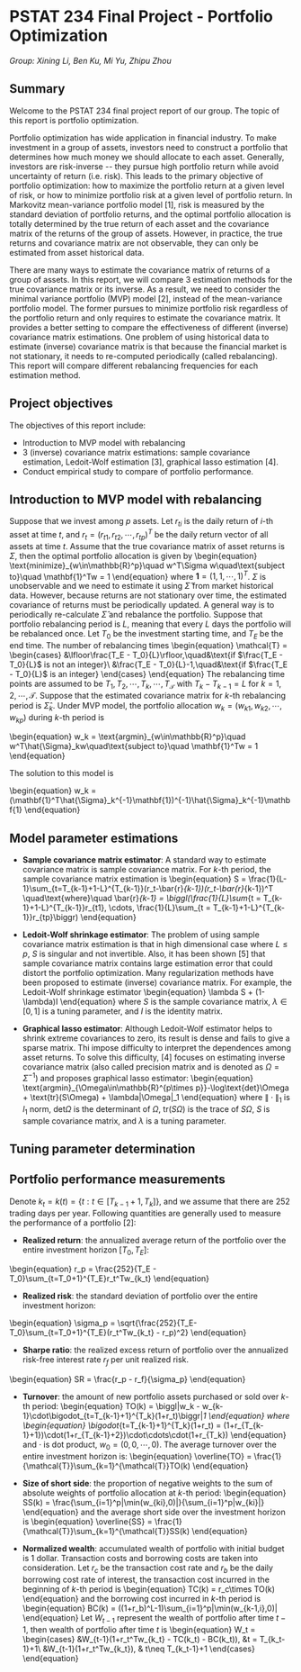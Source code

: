 # PSTAT 234 Final Project - Portfolio Optimization

*Group: Xining Li, Ben Ku, Mi Yu, Zhipu Zhou*


## Summary

Welcome to the PSTAT 234 final project report of our group. The topic of this report is portfolio optimization. 

Portfolio optimization has wide application in financial industry. To make investment in a group of assets, investors need to construct a portfolio that determines how much money we should allocate to each asset. Generally, investors are risk-inverse -- they pursue high portfolio return while avoid uncertainty of return (i.e. risk). This leads to the primary objective of portfolio optimization: how to maximize the portfolio return at a given level of risk, or how to minimize portfolio risk at a given level of portfolio return. In Markovitz mean-variance portfolio model [1], risk is measured by the standard deviation of portfolio returns, and the optimal portfolio allocation is totally determined by the true return of each asset and the covariance matrix of the returns of the group of assets. However, in practice, the true returns and covariance matrix are not observable, they can only be estimated from asset historical data.
 
There are many ways to estimate the covariance matrix of returns of a group of assets. In this report, we will compare 3 estimation methods for the true covariance matrix or its inverse. As a result, we need to consider the minimal variance portfolio (MVP) model [2], instead of the mean-variance portfolio model. The former pursues to minimize portfolio risk regardless of the portfolio return and only requires to estimate the covariance matrix. It provides a better setting to compare the effectiveness of different (inverse) covariance matrix estimations. One problem of using historical data to estimate (inverse) covariance matrix is that because the financial market is not stationary, it needs to re-computed periodically (called rebalancing). This report will compare different rebalancing frequencies for each estimation method.


## Project objectives

The objectives of this report include:

- Introduction to MVP model with rebalancing 
- 3 (inverse) covariance matrix estimations: sample covariance estimation, Ledoit-Wolf estimation [3], graphical lasso estimation [4].
- Conduct empirical study to compare of portfolio performance.


## Introduction to MVP model with rebalancing

Suppose that we invest among $p$ assets. Let $r_{ti}$ is the daily return of $i$-th asset at time $t$, and $r_t = (r_{t1}, r_{t2}, \cdots, r_{tp})^T$ be the daily return vector of all assets at time $t$. Assume that the true covariance matrix of asset returns is $\Sigma$, then the optimal portfolio allocation is given by 
\begin{equation}
\text{minimize}_{w\in\mathbb{R}^p}\quad w^T\Sigma w\quad\text{subject to}\quad \mathbf{1}^Tw = 1
\end{equation}
where $\mathbf{1} = ({1,1,\cdots, 1})^T$. $\Sigma$ is unobservable and we need to estimate it using $\hat{\Sigma}$ from market historical data. However, because returns are not stationary over time, the estimated covariance of returns must be periodically updated. A general way is to periodically re-calculate $\hat{\Sigma}$ and rebalance the portfolio. Suppose that portfolio rebalancing period is $L$, meaning that every $L$ days the portfolio will be rebalanced once. Let $T_0$ be the investment starting time, and $T_E$ be the end time. The number of rebalancing times 
\begin{equation}
\mathcal{T} = 
\begin{cases}
&\lfloor\frac{T_E - T_0}{L}\rfloor,\quad&\text{if $\frac{T_E - T_0}{L}$ is not an integer}\\
&\frac{T_E - T_0}{L}-1,\quad&\text{if $\frac{T_E - T_0}{L}$ is an integer}
\end{cases}
\end{equation}
The rebalancing time points are assumed to be $T_1, T_2, \cdots, T_k, \cdots, T_{\mathcal{T}}$ with $T_k - T_{k-1} = L$ for $k=1, 2, \cdots, \mathcal{T}$. Suppose that the estimated covariance matrix for $k$-th rebalancing period is $\hat{\Sigma}_k$. Under MVP model, the portfolio allocation $w_k = (w_{k1}, w_{k2}, \cdots, w_{kp})$ during $k$-th period is

\begin{equation}
w_k = \text{argmin}_{w\in\mathbb{R}^p}\quad w^T\hat{\Sigma}_kw\quad\text{subject to}\quad \mathbf{1}^Tw = 1
\end{equation}

The solution to this model is

\begin{equation}
w_k = (\mathbf{1}^T\hat{\Sigma}_k^{-1}\mathbf{1})^{-1}\hat{\Sigma}_k^{-1}\mathbf{1}
\end{equation}


## Model parameter estimations

- **Sample covariance matrix estimator**: A standard way to estimate covariance matrix is sample covariance matrix. For $k$-th period, the sample covariance matrix estimation is
\begin{equation}
S = \frac{1}{L-1}\sum_{t=T_{k-1}+1-L}^{T_{k-1}}(r_t-\bar{r}_{k-1})(r_t-\bar{r}_{k-1})^T
\quad\text{where}\quad
\bar{r}_{k-1} = \biggl(\frac{1}{L}\sum_{t = T_{k-1}+1-L}^{T_{k-1}}r_{t1}, \cdots, \frac{1}{L}\sum_{t = T_{k-1}+1-L}^{T_{k-1}}r_{tp}\biggr)
\end{equation}

- **Ledoit-Wolf shrinkage estimator**: The problem of using sample covariance matrix estimation is that in high dimensional case where $L\leq p$, $S$ is singular and not invertible. Also, it has been shown [5] that sample covariance matrix contains large estimation error that could distort the portfolio optimization.  Many regularization methods have been proposed to estimate (inverse) covariance matrix. For example, the Ledoit-Wolf shrinkage estimator
\begin{equation}
\lambda S + (1-\lambda)I
\end{equation}
where $S$ is the sample covariance matrix, $\lambda\in[0,1]$ is a tuning parameter, and $I$ is the identity matrix. 

- **Graphical lasso estimator**: Although Ledoit-Wolf estimator helps to shrink extreme covariances to zero, its result is dense and fails to give a sparse matrix. Thi impose difficulty to interpret the dependences among asset returns. To solve this difficulty, [4] focuses on estimating inverse covariance matrix (also called precision matrix and is denoted as $\Omega = \Sigma^{-1}$) and proposes graphical lasso estimator:
\begin{equation}
\text{argmin}_{\Omega\in\mathbb{R}^{p\times p}}-\log\text{det}\Omega + \text{tr}(S\Omega) + \lambda\|\Omega\|_1
\end{equation}
where $\|\cdot\|_1$ is $l_1$ norm, $\text{det}\Omega$ is the determinant of $\Omega$, $\text{tr}(S\Omega)$ is the trace of $S\Omega$, $S$ is sample covariance matrix, and $\lambda$ is a tuning parameter. 

## Tuning parameter determination


## Portfolio performance measurements

Denote $k_t = k(t) = \{t: t\in[T_{k-1}+1, T_k]\}$, and we assume that there are 252 trading days per year. Following quantities are generally used to measure the performance of a portfolio [2]:

- **Realized return**: the annualized average return of the portfolio over the entire investment horizon $[T_0, T_E]$:

\begin{equation}
r_p = \frac{252}{T_E - T_0}\sum_{t=T_0+1}^{T_E}r_t^Tw_{k_t}
\end{equation}

- **Realized risk**: the standard deviation of portfolio over the entire investment horizon:

\begin{equation}
\sigma_p = \sqrt{\frac{252}{T_E-T_0}\sum_{t=T_0+1}^{T_E}(r_t^Tw_{k_t} - r_p)^2}
\end{equation}

- **Sharpe ratio**: the realized excess return of portfolio over the annualized risk-free interest rate $r_f$ per unit realized risk.

\begin{equation}
SR = \frac{r_p - r_f}{\sigma_p}
\end{equation}

- **Turnover**: the amount of new portfolio assets purchased or sold over $k$-th period:
\begin{equation}
TO(k) = \biggl\|w_k - w_{k-1}\cdot\bigodot_{t=T_{k-1}+1}^{T_k}(1+r_t)\biggr\|_1
\end{equation}
where 
\begin{equation}
\bigodot_{t=T_{k-1}+1}^{T_k}(1+r_t) = (1+r_{T_{k-1}+1})\cdot(1+r_{T_{k-1}+2})\cdot\cdots\cdot(1+r_{T_k})
\end{equation}
and $\cdot$ is dot product, $w_0 = (0,0,\cdots, 0)$. The average turnover over the entire investment horizon is:
\begin{equation}
\overline{TO} = \frac{1}{\mathcal{T}}\sum_{k=1}^{\mathcal{T}}TO(k)
\end{equation}

- **Size of short side**: the proportion of negative weights to the sum of absolute weights of portfolio allocation at $k$-th period:
\begin{equation}
SS(k) = \frac{\sum_{i=1}^p|\min(w_{ki},0)|}{\sum_{i=1}^p|w_{ki}|}
\end{equation}
and the average short side over the investment horizon is
\begin{equation}
\overline{SS} = \frac{1}{\mathcal{T}}\sum_{k=1}^{\mathcal{T}}SS(k)
\end{equation}

- **Normalized wealth**: accumulated wealth of portfolio with initial budget is 1 dollar. Transaction costs and borrowing costs are taken into consideration. Let $r_c$ be the transaction cost rate and $r_b$ be the daily borrowing cost rate of interest, the transaction cost incurred in the beginning of $k$-th period is 
\begin{equation}
TC(k) = r_c\times TO(k)
\end{equation}
and the borrowing cost incurred in $k$-th period is 
\begin{equation}
BC(k) = ((1+r_b)^L-1)\sum_{i=1}^p|\min(w_{k-1,i},0)|
\end{equation}
Let $W_{t-1}$ represent the wealth of portfolio after time $t-1$, then wealth of portfolio after time $t$ is
\begin{equation}
W_t =
\begin{cases}
&W_{t-1}(1+r_t^Tw_{k_t} - TC(k_t) - BC(k_t)), &t = T_{k_t-1}+1\\
&W_{t-1}(1+r_t^Tw_{k_t}), & t\neq T_{k_t-1}+1
\end{cases}
\end{equation}
